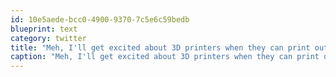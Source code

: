 ```yaml
---
id: 10e5aede-bcc0-4900-9370-7c5e6c59bedb
blueprint: text
category: twitter
title: "Meh, I'll get excited about 3D printers when they can print out other 3D printers."
caption: "Meh, I'll get excited about 3D printers when they can print out other 3D printers."
---
```

